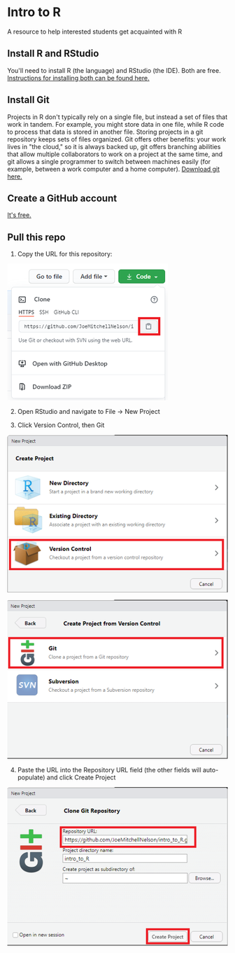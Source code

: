 # Intro to R
A resource to help interested students get acquainted with R

## Install R and RStudio

You'll need to install R (the language) and RStudio (the IDE). Both are free. [Instructions for installing both can be found here.](https://www.datacamp.com/community/tutorials/installing-R-windows-mac-ubuntu)

## Install Git

Projects in R don't typically rely on a single file, but instead a set of files that work in tandem. For example, you might store data in one file, while R code to process that data is stored in another file. Storing projects in a git repository keeps sets of files organized. Git offers other benefits: your work lives in "the cloud," so it is always backed up, git offers branching abilities that allow multiple collaborators to work on a project at the same time, and git allows a single programmer to switch between machines easily (for example, between a work computer and a home computer). [Download git here.](https://gitforwindows.org/)

## Create a GitHub account

[It's free.](https://github.com/)

## Pull this repo

1. Copy the URL for this repository:

![](https://github.com/JoeMitchellNelson/intro_to_R/blob/main/img/gitpull0.png?raw=true)

2. Open RStudio and navigate to File -> New Project

3. Click Version Control, then Git

![](https://github.com/JoeMitchellNelson/intro_to_R/blob/main/img/gitpull1.png?raw=true)

![](https://github.com/JoeMitchellNelson/intro_to_R/blob/main/img/gitpull2.png?raw=true)

4. Paste the URL into the Repository URL field (the other fields will auto-populate) and click Create Project

![](https://github.com/JoeMitchellNelson/intro_to_R/blob/main/img/gitpull4.png?raw=true)

